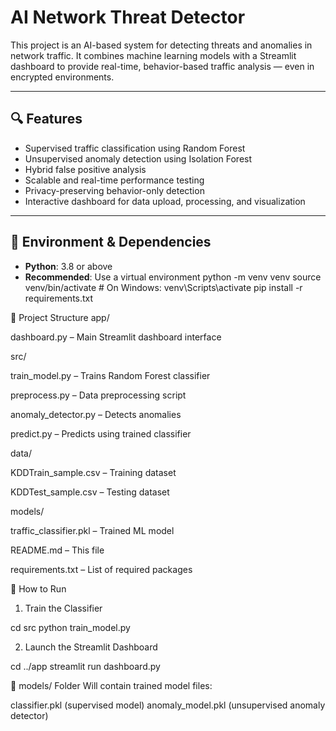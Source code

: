 # AI Network Threat Detector

This project is an AI-based system for detecting threats and anomalies in network traffic. It combines machine learning models with a Streamlit dashboard to provide real-time, behavior-based traffic analysis — even in encrypted environments.

---

## 🔍 Features

- Supervised traffic classification using Random Forest
- Unsupervised anomaly detection using Isolation Forest
- Hybrid false positive analysis
- Scalable and real-time performance testing
- Privacy-preserving behavior-only detection
- Interactive dashboard for data upload, processing, and visualization

---

## 🧪 Environment & Dependencies

- **Python**: 3.8 or above
- **Recommended**: Use a virtual environment
python -m venv venv
source venv/bin/activate    # On Windows: venv\\Scripts\\activate
pip install -r requirements.txt

📁 Project Structure
app/

dashboard.py – Main Streamlit dashboard interface

src/

train_model.py – Trains Random Forest classifier

preprocess.py – Data preprocessing script

anomaly_detector.py – Detects anomalies

predict.py – Predicts using trained classifier

data/

KDDTrain_sample.csv – Training dataset

KDDTest_sample.csv – Testing dataset

models/

traffic_classifier.pkl – Trained ML model

README.md – This file

requirements.txt – List of required packages

🚀 How to Run
1. Train the Classifier

cd src
python train_model.py

2. Launch the Streamlit Dashboard

cd ../app
streamlit run dashboard.py


📁 models/ Folder
Will contain trained model files:

classifier.pkl (supervised model)
anomaly_model.pkl (unsupervised anomaly detector)


